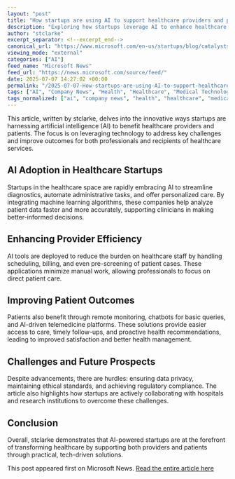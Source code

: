 ```yaml
---
layout: "post"
title: "How startups are using AI to support healthcare providers and patients"
description: "Exploring how startups leverage AI to enhance healthcare delivery for providers and patients, focusing on innovative applications and industry impact."
author: "stclarke"
excerpt_separator: <!--excerpt_end-->
canonical_url: "https://www.microsoft.com/en-us/startups/blog/catalysts-revolutionizing-healthcare-with-pangaea-data-microsoft-azure-and-nvidia/"
viewing_mode: "external"
categories: ["AI"]
feed_name: "Microsoft News"
feed_url: "https://news.microsoft.com/source/feed/"
date: 2025-07-07 14:27:02 +00:00
permalink: "/2025-07-07-How-startups-are-using-AI-to-support-healthcare-providers-and-patients.html"
tags: ["AI", "Company News", "Health", "Healthcare", "Medical Technology", "News", "Patient Care", "Startups"]
tags_normalized: ["ai", "company news", "health", "healthcare", "medical technology", "news", "patient care", "startups"]
---
```


This article, written by stclarke, delves into the innovative ways startups are harnessing artificial intelligence (AI) to benefit healthcare providers and patients. The focus is on leveraging technology to address key challenges and improve outcomes for both professionals and recipients of healthcare services.
<!--excerpt_end-->

## AI Adoption in Healthcare Startups

Startups in the healthcare space are rapidly embracing AI to streamline diagnostics, automate administrative tasks, and offer personalized care. By integrating machine learning algorithms, these companies help analyze patient data faster and more accurately, supporting clinicians in making better-informed decisions.

## Enhancing Provider Efficiency

AI tools are deployed to reduce the burden on healthcare staff by handling scheduling, billing, and even pre-screening of patient cases. These applications minimize manual work, allowing professionals to focus on direct patient care.

## Improving Patient Outcomes

Patients also benefit through remote monitoring, chatbots for basic queries, and AI-driven telemedicine platforms. These solutions provide easier access to care, timely follow-ups, and proactive health recommendations, leading to improved satisfaction and better health management.

## Challenges and Future Prospects

Despite advancements, there are hurdles: ensuring data privacy, maintaining ethical standards, and achieving regulatory compliance. The article also highlights how startups are actively collaborating with hospitals and research institutions to overcome these challenges.

## Conclusion

Overall, stclarke demonstrates that AI-powered startups are at the forefront of transforming healthcare by supporting both providers and patients through practical, tech-driven solutions.

This post appeared first on Microsoft News. [Read the entire article here](https://www.microsoft.com/en-us/startups/blog/catalysts-revolutionizing-healthcare-with-pangaea-data-microsoft-azure-and-nvidia/)
